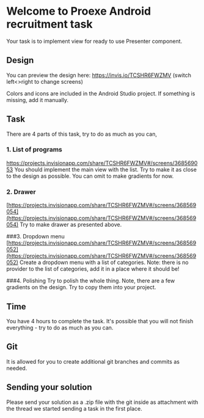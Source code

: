 # Welcome to Proexe Android recruitment task

Your task is to implement view for ready to use Presenter component. 

## Design

You can preview the design here: https://invis.io/TCSHR6FWZMV
(switch left<>right to change screens)

Colors and icons are included in the Android Studio project. If something is missing, add it manually.

## Task

There are 4 parts of this task, try to do as much as you can,

### 1. List of programs
https://projects.invisionapp.com/share/TCSHR6FWZMV#/screens/368569053
You should implement the main view with the list. Try to make it as close to the design as possible.
You can omit to make gradients for now.

### 2. Drawer
[https://projects.invisionapp.com/share/TCSHR6FWZMV#/screens/368569054](https://projects.invisionapp.com/share/TCSHR6FWZMV#/screens/368569054)
Try to make drawer as presented above. 

###3. Dropdown menu
[https://projects.invisionapp.com/share/TCSHR6FWZMV#/screens/368569052](https://projects.invisionapp.com/share/TCSHR6FWZMV#/screens/368569052)
Create a dropdown menu with a list of categories. Note: there is no provider to the list of categories, add it in a place where it should be!

###4. Polishing
Try to polish the whole thing. Note, there are a few gradients on the design. Try to copy them into your project.

## Time

You have 4 hours to complete the task. It's possible that you will not finish everything - try to do as much as you can.

## Git

It is allowed for you to create additional git branches and commits as needed. 

## Sending your solution
Please send your solution as a .zip file with the git inside as attachment with the thread we started sending a task in the first place.